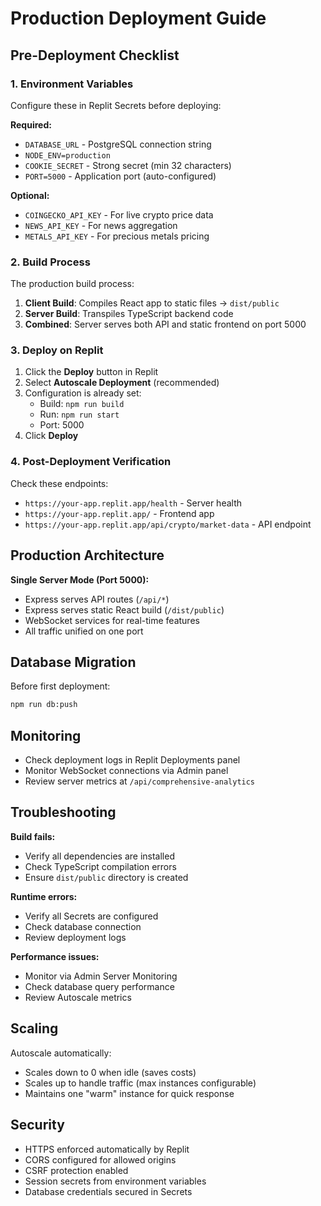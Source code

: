 
# Production Deployment Guide

## Pre-Deployment Checklist

### 1. Environment Variables
Configure these in Replit Secrets before deploying:

**Required:**
- `DATABASE_URL` - PostgreSQL connection string
- `NODE_ENV=production`
- `COOKIE_SECRET` - Strong secret (min 32 characters)
- `PORT=5000` - Application port (auto-configured)

**Optional:**
- `COINGECKO_API_KEY` - For live crypto price data
- `NEWS_API_KEY` - For news aggregation
- `METALS_API_KEY` - For precious metals pricing

### 2. Build Process

The production build process:
1. **Client Build**: Compiles React app to static files → `dist/public`
2. **Server Build**: Transpiles TypeScript backend code
3. **Combined**: Server serves both API and static frontend on port 5000

### 3. Deploy on Replit

1. Click the **Deploy** button in Replit
2. Select **Autoscale Deployment** (recommended)
3. Configuration is already set:
   - Build: `npm run build`
   - Run: `npm run start`
   - Port: 5000
4. Click **Deploy**

### 4. Post-Deployment Verification

Check these endpoints:
- `https://your-app.replit.app/health` - Server health
- `https://your-app.replit.app/` - Frontend app
- `https://your-app.replit.app/api/crypto/market-data` - API endpoint

## Production Architecture

**Single Server Mode (Port 5000):**
- Express serves API routes (`/api/*`)
- Express serves static React build (`/dist/public`)
- WebSocket services for real-time features
- All traffic unified on one port

## Database Migration

Before first deployment:
```bash
npm run db:push
```

## Monitoring

- Check deployment logs in Replit Deployments panel
- Monitor WebSocket connections via Admin panel
- Review server metrics at `/api/comprehensive-analytics`

## Troubleshooting

**Build fails:**
- Verify all dependencies are installed
- Check TypeScript compilation errors
- Ensure `dist/public` directory is created

**Runtime errors:**
- Verify all Secrets are configured
- Check database connection
- Review deployment logs

**Performance issues:**
- Monitor via Admin Server Monitoring
- Check database query performance
- Review Autoscale metrics

## Scaling

Autoscale automatically:
- Scales down to 0 when idle (saves costs)
- Scales up to handle traffic (max instances configurable)
- Maintains one "warm" instance for quick response

## Security

- HTTPS enforced automatically by Replit
- CORS configured for allowed origins
- CSRF protection enabled
- Session secrets from environment variables
- Database credentials secured in Secrets
